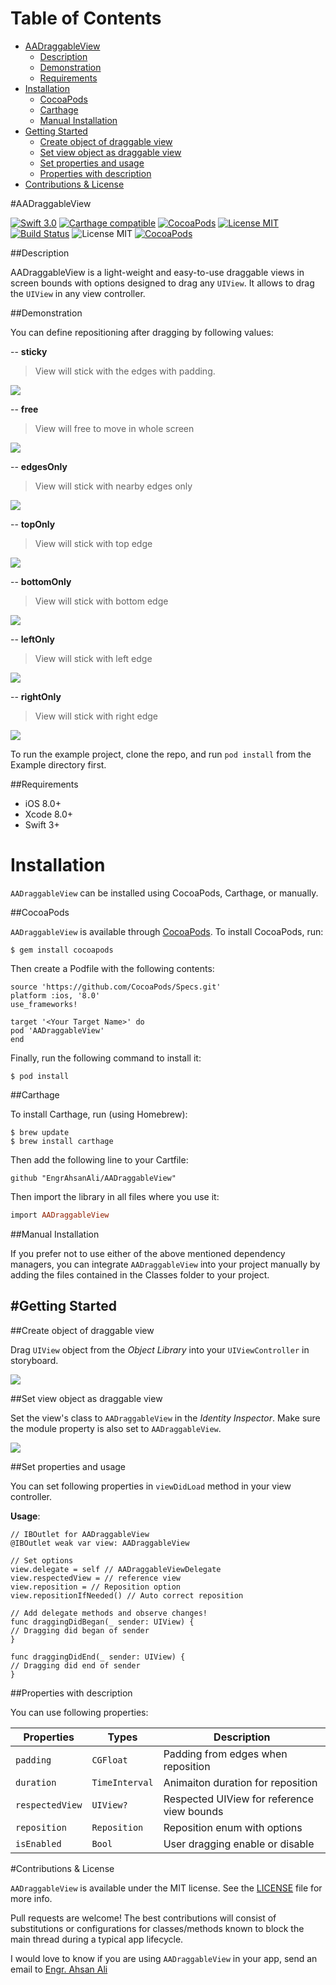 # Table of Contents

- [AADraggableView](#section-id-4)
  - [Description](#section-id-10)
  - [Demonstration](#section-id-16)
  - [Requirements](#section-id-26)
- [Installation](#section-id-32)
  - [CocoaPods](#section-id-37)
  - [Carthage](#section-id-63)
  - [Manual Installation](#section-id-82)
- [Getting Started](#section-id-87)
  - [Create object of draggable view](#section-id-90)
  - [Set view object as draggable view](#section-id-104)
  - [Set properties and usage](#section-id-112)
  - [Properties with description](#section-id-150)
- [Contributions & License](#section-id-156)


<div id='section-id-4'/>

#AADraggableView

[![Swift 3.0](https://img.shields.io/badge/Swift-3.0-orange.svg?style=flat)](https://developer.apple.com/swift/) [![Carthage compatible](https://img.shields.io/badge/Carthage-compatible-4BC51D.svg?style=flat)](https://github.com/Carthage/Carthage) [![CocoaPods](https://img.shields.io/cocoapods/v/AADraggableView.svg)](http://cocoadocs.org/docsets/AADraggableView) [![License MIT](https://img.shields.io/badge/License-MIT-blue.svg?style=flat)](https://github.com/Carthage/Carthage) [![Build Status](https://travis-ci.org/EngrAhsanAli/AADraggableView.svg?branch=master)](https://travis-ci.org/EngrAhsanAli/AADraggableView) 
![License MIT](https://img.shields.io/github/license/mashape/apistatus.svg) [![CocoaPods](https://img.shields.io/cocoapods/p/AADraggableView.svg)]()


<div id='section-id-10'/>

##Description

AADraggableView is a light-weight and easy-to-use draggable views in screen bounds with options designed to drag any `UIView`. It allows to drag the `UIView` in any view controller.

<div id='section-id-16'/>

##Demonstration

You can define repositioning after dragging by following values:


--  **sticky**

> View will stick with the edges with padding.

![](https://github.com/EngrAhsanAli/AADraggableView/blob/master/Screenshots/Sticky.gif)


--   **free**

> View will free to move in whole screen


![](https://github.com/EngrAhsanAli/AADraggableView/blob/master/Screenshots/Free.gif)


--  **edgesOnly**

> View will stick with nearby edges only

![](https://github.com/EngrAhsanAli/AADraggableView/blob/master/Screenshots/EdgesOnly.gif)


--  **topOnly**
> View will stick with top edge


![](https://github.com/EngrAhsanAli/AADraggableView/blob/master/Screenshots/TopOnly.gif)


--  **bottomOnly**
> View will stick with bottom edge

![](https://github.com/EngrAhsanAli/AADraggableView/blob/master/Screenshots/BottomOnly.gif)


--  **leftOnly**
> View will stick with left edge

![](https://github.com/EngrAhsanAli/AADraggableView/blob/master/Screenshots/LeftOnly.gif)


--  **rightOnly**
> View will stick with right edge

![](https://github.com/EngrAhsanAli/AADraggableView/blob/master/Screenshots/RightOnly.gif)





To run the example project, clone the repo, and run `pod install` from the Example directory first.


<div id='section-id-26'/>

##Requirements

- iOS 8.0+
- Xcode 8.0+
- Swift 3+

<div id='section-id-32'/>

# Installation

`AADraggableView` can be installed using CocoaPods, Carthage, or manually.


<div id='section-id-37'/>

##CocoaPods

`AADraggableView` is available through [CocoaPods](http://cocoapods.org). To install CocoaPods, run:

`$ gem install cocoapods`

Then create a Podfile with the following contents:

```
source 'https://github.com/CocoaPods/Specs.git'
platform :ios, '8.0'
use_frameworks!

target '<Your Target Name>' do
pod 'AADraggableView'
end

```

Finally, run the following command to install it:
```
$ pod install
```



<div id='section-id-63'/>

##Carthage

To install Carthage, run (using Homebrew):
```
$ brew update
$ brew install carthage
```
Then add the following line to your Cartfile:

```
github "EngrAhsanAli/AADraggableView" 
```

Then import the library in all files where you use it:
```ruby
import AADraggableView
```


<div id='section-id-82'/>

##Manual Installation

If you prefer not to use either of the above mentioned dependency managers, you can integrate `AADraggableView` into your project manually by adding the files contained in the Classes folder to your project.


<div id='section-id-87'/>

#Getting Started
----------

<div id='section-id-90'/>

##Create object of draggable view

Drag `UIView` object from the *Object Library* into your `UIViewController` in storyboard.

![](https://github.com/EngrAhsanAli/AADraggableView/blob/master/Screenshots/Step1.png)

<div id='section-id-104'/>

##Set view object as draggable view

Set the view's class to `AADraggableView` in the *Identity Inspector*.
Make sure the module property is also set to  `AADraggableView`.

![](https://github.com/EngrAhsanAli/AADraggableView/blob/master/Screenshots/Step2.png)

<div id='section-id-112'/>

##Set properties and usage

You can set following properties in `viewDidLoad` method in your view controller.

**Usage**:
```
// IBOutlet for AADraggableView
@IBOutlet weak var view: AADraggableView

// Set options
view.delegate = self // AADraggableViewDelegate
view.respectedView = // reference view
view.reposition = // Reposition option
view.repositionIfNeeded() // Auto correct reposition

// Add delegate methods and observe changes!
func draggingDidBegan(_ sender: UIView) {
// Dragging did began of sender
}

func draggingDidEnd(_ sender: UIView) {
// Dragging did end of sender
}
```

<div id='section-id-150'/>

##Properties with description

You can use following properties: 

|  Properties	  |  Types	       | Description		    				    |
|-----------------|----------------|--------------------------------------------|
| `padding`       | `CGFloat`      | Padding from edges when reposition	        |
| `duration`      | `TimeInterval` | Animaiton duration for  reposition 	    |			   
| `respectedView` | `UIView?`      | Respected UIView for reference view bounds |
| `reposition`    | `Reposition`   | Reposition enum with options	    		|
| `isEnabled`     | `Bool`         | User dragging enable or disable		    |

<div id='section-id-156'/>

#Contributions & License

`AADraggableView` is available under the MIT license. See the [LICENSE](./LICENSE) file for more info.

Pull requests are welcome! The best contributions will consist of substitutions or configurations for classes/methods known to block the main thread during a typical app lifecycle.

I would love to know if you are using `AADraggableView` in your app, send an email to [Engr. Ahsan Ali](mailto:hafiz.m.ahsan.ali@gmail.com)

